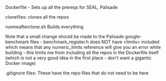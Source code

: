 Dockerfile - Sets up all the prereqs for SEAL, Palisade

clonefiles: 
clones all the repos

runmeafterclone.sh
Builds everything

Note that a small change should be made to the Palisade google-benchmark files - benchmark_register.h does NOT have \<limits\> included which means that any numeric_limits reference will give you an error while building - this limits me from including all the repos in the Dockerfile itself  (which is not a very good idea in the first place - don't want a gigantic Docker image)

.gitignore files:
These have the repo files that do not need to be here
